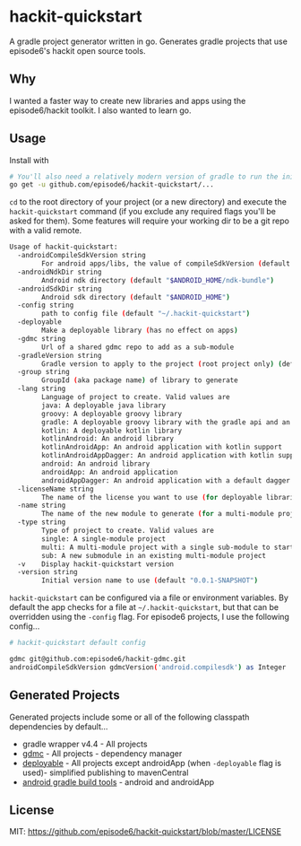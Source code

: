 # hackit-quickstart
A gradle project generator written in go. Generates gradle projects that use episode6's hackit open source tools.

## Why
I wanted a faster way to create new libraries and apps using the episode6/hackit toolkit. I also wanted to learn go.

## Usage
Install with
```bash
# You'll also need a relatively modern version of gradle to run the initial wrapper task
go get -u github.com/episode6/hackit-quickstart/...
```
`cd` to the root directory of your project (or a new directory) and execute the `hackit-quickstart` command (if you exclude any required flags you'll be asked for them). Some features will require your working dir to be a git repo with a valid remote.
```bash
Usage of hackit-quickstart:
  -androidCompileSdkVersion string
    	For android apps/libs, the value of compileSdkVersion (default "27")
  -androidNdkDir string
    	Android ndk directory (default "$ANDROID_HOME/ndk-bundle")
  -androidSdkDir string
    	Android sdk directory (default "$ANDROID_HOME")
  -config string
    	path to config file (default "~/.hackit-quickstart")
  -deployable
    	Make a deployable library (has no effect on apps)
  -gdmc string
    	Url of a shared gdmc repo to add as a sub-module
  -gradleVersion string
    	Gradle version to apply to the project (root project only) (default "4.4")
  -group string
    	GroupId (aka package name) of library to generate
  -lang string
    	Language of project to create. Valid values are
		java: A deployable java library
		groovy: A deployable groovy library
		gradle: A deployable groovy library with the gradle api and an empty gradle plugin.
		kotlin: A deployable kotlin library
		kotlinAndroid: An android library
		kotlinAndroidApp: An android application with kotlin support
		kotlinAndroidAppDagger: An android application with kotlin support and a default dagger 2 implementation
		android: An android library
		androidApp: An android application
		androidAppDagger: An android application with a default dagger 2 implementation
  -licenseName string
    	The name of the license you want to use (for deployable libraries) (default "The MIT License (MIT)")
  -name string
    	The name of the new module to generate (for a multi-module project, this will be the sub-modules name)
  -type string
    	Type of project to create. Valid values are
		single: A single-module project
		multi: A multi-module project with a single sub-module to start
		sub: A new submodule in an existing multi-module project
  -v	Display hackit-quickstart version
  -version string
    	Initial version name to use (default "0.0.1-SNAPSHOT")
```

`hackit-quickstart` can be configured via a file or environment variables. By default the app checks for a file at `~/.hackit-quickstart`, but that can be overridden using the `-config` flag. For episode6 projects, I use the following config...
```bash
# hackit-quickstart default config

gdmc git@github.com:episode6/hackit-gdmc.git
androidCompileSdkVersion gdmcVersion('android.compilesdk') as Integer
```

## Generated Projects
Generated projects include some or all of the following classpath dependencies by default...
- gradle wrapper v4.4 - All projects
- [gdmc](https://github.com/episode6/gdmc) - All projects - dependency manager
- [deployable](https://github.com/episode6/deployable) - All projects except androidApp (when `-deployable` flag is used)- simplified publishing to mavenCentral
- [android gradle build tools](https://developer.android.com/studio/releases/gradle-plugin.html) - android and androidApp

## License
MIT: https://github.com/episode6/hackit-quickstart/blob/master/LICENSE
